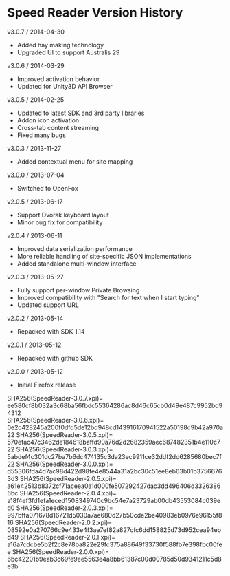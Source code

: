 Speed Reader Version History
============================

v3.0.7 / 2014-04-30
- Added hay making technology
- Upgraded UI to support Australis 29

v3.0.6 / 2014-03-29 
- Improved activation behavior
- Updated for Unity3D API Browser

v3.0.5 / 2014-02-25 
- Updated to latest SDK and 3rd party libraries
- Addon icon activation
- Cross-tab content streaming
- Fixed many bugs

v3.0.3 / 2013-11-27 
- Added contextual menu for site mapping

v3.0.0 / 2013-07-04  
- Switched to OpenFox

v2.0.5 / 2013-06-17  
- Support Dvorak keyboard layout
- Minor bug fix for compatibility  

v2.0.4 / 2013-06-11  
- Improved data serialization performance
- More reliable handling of site-specific JSON implementations
- Added standalone multi-window interface

v2.0.3 / 2013-05-27  
- Fully support per-window Private Browsing
- Improved compatibility with "Search for text when I start typing"
- Updated support URL

v2.0.2 / 2013-05-14  
- Repacked with SDK 1.14  

v2.0.1 / 2013-05-12  
- Repacked with github SDK  

v2.0.0 / 2013-05-12  
- Initial Firefox release  

SHA256(SpeedReader-3.0.7.xpi)= ee580cf8b032a3c68ba56fbdc55364286ac8d46c65cb0d49e487c9952bd94312    
SHA256(SpeedReader-3.0.6.xpi)= 0e2c428245a200f0dfd5de12bd948cd143916170941522a50198c9b42a970a22
SHA256(SpeedReader-3.0.5.xpi)= 570efac47c3462de184618baffd90a76d2d2682359aec687482351b4e110c722
SHA256(SpeedReader-3.0.3.xpi)= 5abdef4c301dc27ba7b6dc474135c3da23ec9911ce32ddf2dd6285680bec7f22
SHA256(SpeedReader-3.0.0.xpi)= d55306fda4d7ac98d422d98fe4e8544a31a2bc30c51ee8eb63b01b37566763d3
SHA256(SpeedReader-2.0.5.xpi)= a61e42513b8372cf71aceea0a1d000fe507292427dac3dd496406d33263866bc
SHA256(SpeedReader-2.0.4.xpi)= a18f4ef3fd1efa1eced1508349740c9bc54e7a23729ab00db43553084c039ed0
SHA256(SpeedReader-2.0.3.xpi)= 997bffa071678d16721d5030a7ae680d27b50cde2be40983eb0976e96155f816
SHA256(SpeedReader-2.0.2.xpi)= 08592e0a270766c9e433e4f3ae7ef82a827cfc6dd158825d73d952cea94ebd49
SHA256(SpeedReader-2.0.1.xpi)= a16a7cdcbe5b2f2c8e78ba822e29fc375a88649f33730f588fb7e398fbc00fee
SHA256(SpeedReader-2.0.0.xpi)= 6bc42201b9eab3c69fe9ee5563e4a8bb61387c00d00785d50d9341211c5d8e3b

